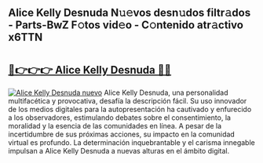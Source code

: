 ## Alice Kelly Desnuda N𝚞𝚎vos desn𝚞dos filtr𝚊dos - Parts-BwZ F𝚘tos vid𝚎o - C𝚘ntenido atr𝚊ctivo x6TTN

# <h2><a href="http://mb0jxie.tromn.icu/?c=Alice+Kelly+Desnuda">🔗👉👉👉 Alice Kelly Desnuda 🔗🔗</a></h2>

[![Alice Kelly Desnuda nuevo](https://i.imgur.com/pEAQMta.gif)](http://mb0jxie.tromn.icu/?c=Alice+Kelly+Desnuda)
Alice Kelly Desnuda, una personalidad multifacética y provocativa, desafía la descripción fácil. Su uso innovador de los medios digitales para la autopresentación ha cautivado y enfurecido a los observadores, estimulando debates sobre el consentimiento, la moralidad y la esencia de las comunidades en línea. A pesar de la incertidumbre de sus próximas acciones, su impacto en la comunidad virtual es profundo. La determinación inquebrantable y el carisma innegable impulsan a Alice Kelly Desnuda a nuevas alturas en el ámbito digital.

